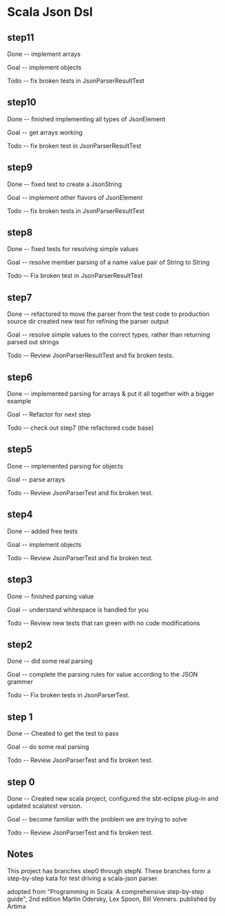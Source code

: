 Scala Json Dsl 
==============

step11
------
Done -- implement arrays

Goal -- implement objects

Todo -- fix broken tests in JsonParserResultTest

step10
------
Done -- finished implementing all types of JsonElement

Goal -- get arrays working

Todo -- fix broken test in JsonParserResultTest

step9
-----
Done -- fixed test to create a JsonString

Goal -- implement other flavors of JsonElement

Todo -- fix broken tests in JsonParserResultTest

step8
-----

Done -- fixed tests for resolving simple values

Goal -- resolve member parsing of a name value pair of String to String

Todo -- Fix broken test in JsonParserResultTest

step7
-----
Done -- refactored to move the parser from the test code to production source dir
        created new test for refining the parser output
        
Goal -- resolve simple values to the correct types, rather than returning parsed out strings

Todo -- Review JsonParserResultTest and fix broken tests.
        
step6
-----
Done -- implemented parsing for arrays & put it all together with a bigger example

Goal -- Refactor for next step

Todo -- check out step7 (the refactored code base)

step5
-----
Done -- implemented parsing for objects

Goal -- parse arrays

Todo -- Review JsonParserTest and fix broken test.

step4
-----
Done -- added free tests

Goal -- implement objects

Todo -- Review JsonParserTest and fix broken test.

step3
-----
Done -- finished parsing value

Goal -- understand whitespace is handled for you

Todo -- Review new tests that ran green with no code modifications

step2
-----
Done -- did some real parsing

Goal -- complete the parsing rules for value according to the JSON grammer

Todo -- Fix broken tests in JsonParserTest.

step 1
------
Done -- Cheated to get the test to pass

Goal -- do some real parsing

Todo -- Review JsonParserTest and fix broken test.


step 0
------
Done -- Created new scala project, configured the sbt-eclipse plug-in and updated scalatest version.

Goal -- become familiar with the problem we are trying to solve

Todo -- Review JsonParserTest and fix broken test.

Notes
------
This project has branches step0 through stepN.  These branches form a step-by-step kata for test driving a scala-json parser.

adopted from "Programming in Scala: A comprehensive step-by-step guide", 2nd edition 
Martin Odersky, Lex Spoon, Bill Venners.
published by Artima
